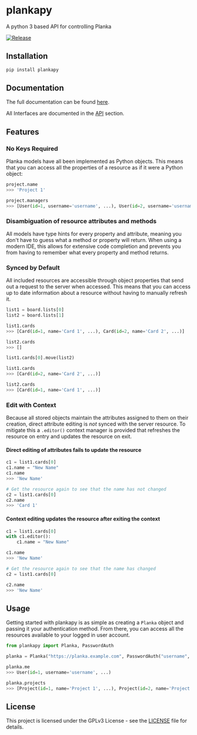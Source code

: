 # plankapy
A python 3 based API for controlling Planka

[![Release](https://github.com/hwelch-fle/plankapy/actions/workflows/python-publish.yml/badge.svg)](https://github.com/hwelch-fle/plankapy/actions/workflows/python-publish.yml)

## Installation
```bash
pip install plankapy
```

## Documentation
The full documentation can be found [here](https://hwelch-fle.github.io/plankapy/).

All Interfaces are documented in the [API](https://hwelch-fle.github.io/plankapy/Planka) section.

## Features
### No Keys Required
Planka models have all been implemented as Python objects. This means that you can access all the properties of a resource as if it were a Python object:
```python
project.name
>>> 'Project 1'

project.managers
>>> [User(id=1, username='username', ...), User(id=2, username='username2', ...), ...]
```

### Disambiguation of resource attributes and methods
All models have type hints for every property and attribute, meaning you don't have to guess what a method or property will return. When using a modern IDE, this allows for extensive code completion and prevents you from having to remember what every property and method returns.

### Synced by Default
All included resources are accessible through object properties that send out a request to the server when accessed. This means that you can access up to date information about a resource without having to manually refresh it.
```python
list1 = board.lists[0]
list2 = board.lists[1]

list1.cards
>>> [Card(id=1, name='Card 1', ...), Card(id=2, name='Card 2', ...)]

list2.cards
>>> []

list1.cards[0].move(list2)

list1.cards
>>> [Card(id=2, name='Card 2', ...)]

list2.cards
>>> [Card(id=1, name='Card 1', ...)]
```


### Edit with Context
Because all stored objects maintain the attributes assigned to them on their creation, direct attribute editing is *not* synced with the server resource. To mitigate this a `.editor()` context manager is provided that refreshes the resource on entry and updates the resource on exit.

#### Direct editing of attributes fails to update the resource
```python
c1 = list1.cards[0]
c1.name = "New Name"
c1.name
>>> 'New Name'

# Get the resource again to see that the name has not changed
c2 = list1.cards[0]
c2.name
>>> 'Card 1'
```
#### Context editing updates the resource after exiting the context
```python
c1 = list1.cards[0]
with c1.editor():
    c1.name = "New Name"

c1.name
>>> 'New Name'

# Get the resource again to see that the name has changed
c2 = list1.cards[0]

c2.name
>>> 'New Name'
```

## Usage
Getting started with plankapy is as simple as creating a `Planka` object and passing it your authentication method. From there, you can access all the resources available to your logged in user account.

```python
from plankapy import Planka, PasswordAuth

planka = Planka("https://planka.example.com", PasswordAuth("username", "password"))

planka.me
>>> User(id=1, username='username', ...)

planka.projects
>>> [Project(id=1, name='Project 1', ...), Project(id=2, name='Project 2', ...), ...]
```

## License
This project is licensed under the GPLv3 License - see the [LICENSE](LICENSE) file for details.

